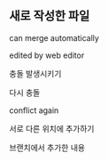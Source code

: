 ## 새로 작성한 파일

can merge automatically

edited by web editor

충돌 발생시키기

다시 충돌

conflict again

서로 다른 위치에 추가하기

브랜치에서 추가한 내용